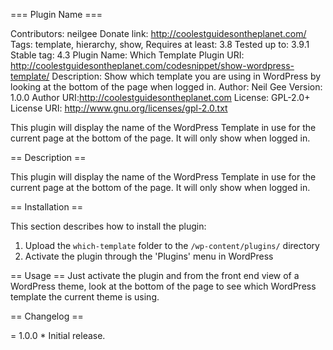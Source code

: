 === Plugin Name ===

Contributors: neilgee
Donate link: http://coolestguidesontheplanet.com/
Tags: template, hierarchy, show, 
Requires at least: 3.8
Tested up to: 3.9.1
Stable tag: 4.3
Plugin Name: Which Template
Plugin URI: http://coolestguidesontheplanet.com/codesnippet/show-wordpress-template/
Description: Show which template you are using in WordPress by looking at the bottom of the page when logged in.
Author: Neil Gee
Version: 1.0.0
Author URI:http://coolestguidesontheplanet.com
License:           GPL-2.0+
License URI:       http://www.gnu.org/licenses/gpl-2.0.txt

This plugin will display the name of the WordPress Template in use for the current page at the bottom of the page. It will only show when logged in.


== Description ==

This plugin will display the name of the WordPress Template in use for the current page at the bottom of the page. It will only show when logged in.

== Installation ==

This section describes how to install the plugin:

1. Upload the `which-template` folder to the `/wp-content/plugins/` directory
2. Activate the plugin through the 'Plugins' menu in WordPress

== Usage ==
Just activate the plugin and from the front end view of a WordPress theme, look at the bottom of the page to see which WordPress template the current theme is using.


== Changelog ==

= 1.0.0 * Initial release.